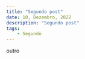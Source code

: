```yaml
---
title: "Segundo post"
date: 10, Dezembro, 2022
description: "Segundo post"
tags:
    - Segundo
---
```

outro